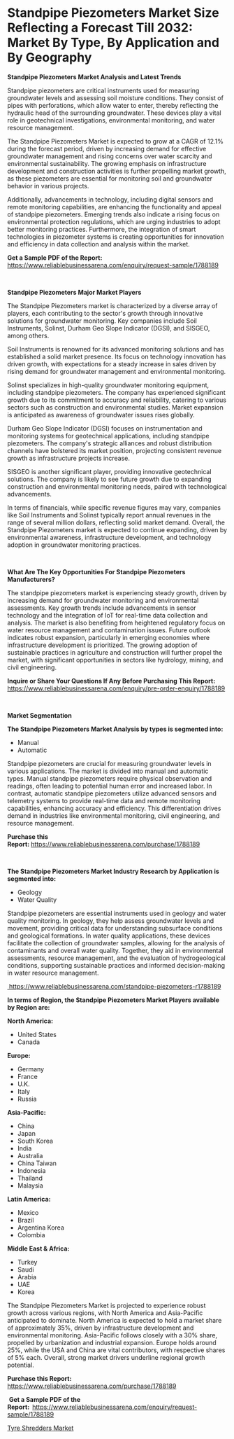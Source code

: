 <p><h1>Standpipe Piezometers Market Size Reflecting a Forecast Till 2032: Market By Type, By Application and By Geography</h1></p><p><strong>Standpipe Piezometers Market Analysis and Latest Trends</strong></p>
<p><p>Standpipe piezometers are critical instruments used for measuring groundwater levels and assessing soil moisture conditions. They consist of pipes with perforations, which allow water to enter, thereby reflecting the hydraulic head of the surrounding groundwater. These devices play a vital role in geotechnical investigations, environmental monitoring, and water resource management.</p><p>The Standpipe Piezometers Market is expected to grow at a CAGR of 12.1% during the forecast period, driven by increasing demand for effective groundwater management and rising concerns over water scarcity and environmental sustainability. The growing emphasis on infrastructure development and construction activities is further propelling market growth, as these piezometers are essential for monitoring soil and groundwater behavior in various projects. </p><p>Additionally, advancements in technology, including digital sensors and remote monitoring capabilities, are enhancing the functionality and appeal of standpipe piezometers. Emerging trends also indicate a rising focus on environmental protection regulations, which are urging industries to adopt better monitoring practices. Furthermore, the integration of smart technologies in piezometer systems is creating opportunities for innovation and efficiency in data collection and analysis within the market.</p></p>
<p><strong>Get a Sample PDF of the Report:&nbsp;</strong> <a href="https://www.reliablebusinessarena.com/enquiry/request-sample/1788189?utm_campaign=2095&utm_medium=2&utm_source=Github&utm_content=ia&utm_term=22022025&utm_id=standpipe-piezometers">https://www.reliablebusinessarena.com/enquiry/request-sample/1788189</a></p>
<p>&nbsp;</p>
<p><strong>Standpipe Piezometers Major Market Players</strong></p>
<p><p>The Standpipe Piezometers market is characterized by a diverse array of players, each contributing to the sector's growth through innovative solutions for groundwater monitoring. Key companies include Soil Instruments, Solinst, Durham Geo Slope Indicator (DGSI), and SISGEO, among others.</p><p>Soil Instruments is renowned for its advanced monitoring solutions and has established a solid market presence. Its focus on technology innovation has driven growth, with expectations for a steady increase in sales driven by rising demand for groundwater management and environmental monitoring.</p><p>Solinst specializes in high-quality groundwater monitoring equipment, including standpipe piezometers. The company has experienced significant growth due to its commitment to accuracy and reliability, catering to various sectors such as construction and environmental studies. Market expansion is anticipated as awareness of groundwater issues rises globally.</p><p>Durham Geo Slope Indicator (DGSI) focuses on instrumentation and monitoring systems for geotechnical applications, including standpipe piezometers. The company's strategic alliances and robust distribution channels have bolstered its market position, projecting consistent revenue growth as infrastructure projects increase.</p><p>SISGEO is another significant player, providing innovative geotechnical solutions. The company is likely to see future growth due to expanding construction and environmental monitoring needs, paired with technological advancements.</p><p>In terms of financials, while specific revenue figures may vary, companies like Soil Instruments and Solinst typically report annual revenues in the range of several million dollars, reflecting solid market demand. Overall, the Standpipe Piezometers market is expected to continue expanding, driven by environmental awareness, infrastructure development, and technology adoption in groundwater monitoring practices.</p></p>
<p>&nbsp;</p>
<p><strong>What Are The Key Opportunities For Standpipe Piezometers Manufacturers?</strong></p>
<p><p>The standpipe piezometers market is experiencing steady growth, driven by increasing demand for groundwater monitoring and environmental assessments. Key growth trends include advancements in sensor technology and the integration of IoT for real-time data collection and analysis. The market is also benefiting from heightened regulatory focus on water resource management and contamination issues. Future outlook indicates robust expansion, particularly in emerging economies where infrastructure development is prioritized. The growing adoption of sustainable practices in agriculture and construction will further propel the market, with significant opportunities in sectors like hydrology, mining, and civil engineering.</p></p>
<p><strong>Inquire or Share Your Questions If Any Before Purchasing This Report:</strong> <a href="https://www.reliablebusinessarena.com/enquiry/pre-order-enquiry/1788189?utm_campaign=2095&utm_medium=2&utm_source=Github&utm_content=ia&utm_term=22022025&utm_id=standpipe-piezometers">https://www.reliablebusinessarena.com/enquiry/pre-order-enquiry/1788189</a></p>
<p>&nbsp;</p>
<p><strong>Market Segmentation</strong></p>
<p><strong>The Standpipe Piezometers Market Analysis by types is segmented into:</strong></p>
<p><ul><li>Manual</li><li>Automatic</li></ul></p>
<p><p>Standpipe piezometers are crucial for measuring groundwater levels in various applications. The market is divided into manual and automatic types. Manual standpipe piezometers require physical observation and readings, often leading to potential human error and increased labor. In contrast, automatic standpipe piezometers utilize advanced sensors and telemetry systems to provide real-time data and remote monitoring capabilities, enhancing accuracy and efficiency. This differentiation drives demand in industries like environmental monitoring, civil engineering, and resource management.</p></p>
<p><strong>Purchase this Report:&nbsp;</strong><a href="https://www.reliablebusinessarena.com/purchase/1788189?utm_campaign=2095&utm_medium=2&utm_source=Github&utm_content=ia&utm_term=22022025&utm_id=standpipe-piezometers">https://www.reliablebusinessarena.com/purchase/1788189</a></p>
<p>&nbsp;</p>
<p><strong>The Standpipe Piezometers Market Industry Research by Application is segmented into:</strong></p>
<p><ul><li>Geology</li><li>Water Quality</li></ul></p>
<p><p>Standpipe piezometers are essential instruments used in geology and water quality monitoring. In geology, they help assess groundwater levels and movement, providing critical data for understanding subsurface conditions and geological formations. In water quality applications, these devices facilitate the collection of groundwater samples, allowing for the analysis of contaminants and overall water quality. Together, they aid in environmental assessments, resource management, and the evaluation of hydrogeological conditions, supporting sustainable practices and informed decision-making in water resource management.</p></p>
<p><a href="https://www.reliablebusinessarena.com/standpipe-piezometers-r1788189?utm_campaign=2095&utm_medium=2&utm_source=Github&utm_content=ia&utm_term=22022025&utm_id=standpipe-piezometers">&nbsp;https://www.reliablebusinessarena.com/standpipe-piezometers-r1788189</a></p>
<p><strong>In terms of Region, the Standpipe Piezometers Market Players available by Region are:</strong></p>
<p>
    <p> <strong> North America: </strong>
        <ul>
            <li>United States</li>
            <li>Canada</li>
        </ul>
        </p> 
    <p> <strong> Europe: </strong>
        <ul>
            <li>Germany</li>
            <li>France</li>
            <li>U.K.</li>
            <li>Italy</li>
            <li>Russia</li>
        </ul>
        </p> 
    <p> <strong> Asia-Pacific: </strong>
        <ul>
            <li>China</li>
            <li>Japan</li>
            <li>South Korea</li>
            <li>India</li>
            <li>Australia</li>
            <li>China Taiwan</li>
            <li>Indonesia</li>
            <li>Thailand</li>
            <li>Malaysia</li>
        </ul>
        </p> 
    <p> <strong> Latin America: </strong>
        <ul>
            <li>Mexico</li>
            <li>Brazil</li>
            <li>Argentina Korea</li>
            <li>Colombia</li>
        </ul>
        </p> 
    <p> <strong> Middle East & Africa: </strong>
        <ul>
            <li>Turkey</li>
            <li>Saudi</li>
            <li>Arabia</li>
            <li>UAE</li>
            <li>Korea</li>
        </ul>
    </p>
    </p>
<p><p>The Standpipe Piezometers Market is projected to experience robust growth across various regions, with North America and Asia-Pacific anticipated to dominate. North America is expected to hold a market share of approximately 35%, driven by infrastructure development and environmental monitoring. Asia-Pacific follows closely with a 30% share, propelled by urbanization and industrial expansion. Europe holds around 25%, while the USA and China are vital contributors, with respective shares of 5% each. Overall, strong market drivers underline regional growth potential.</p></p>
<p><strong>Purchase this Report: </strong><a href="https://www.reliablebusinessarena.com/purchase/1788189?utm_campaign=2095&utm_medium=2&utm_source=Github&utm_content=ia&utm_term=22022025&utm_id=standpipe-piezometers">https://www.reliablebusinessarena.com/purchase/1788189</a></p>
<p>&nbsp;<strong>Get a Sample PDF of the Report:&nbsp;&nbsp;</strong><a href="https://www.reliablebusinessarena.com/enquiry/request-sample/1788189?utm_campaign=2095&utm_medium=2&utm_source=Github&utm_content=ia&utm_term=22022025&utm_id=standpipe-piezometers">https://www.reliablebusinessarena.com/enquiry/request-sample/1788189</a></p>
<p><strong></strong></p>
<p><p><a href="https://github.com/mauripalmi/Market-Research-Report-List-6/blob/main/tyre-shredders-market.md?utm_campaign=2095&utm_medium=2&utm_source=Github&utm_content=ia&utm_term=22022025&utm_id=standpipe-piezometers">Tyre Shredders Market</a></p></p>